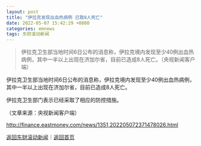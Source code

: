 ```yaml
---
layout: post
title: "伊拉克发现出血热病例 已致8人死亡"
date: 2022-05-07 15:42:29 +0800
categories: emnews
tags: 东财滚动新闻
---
```

> 伊拉克卫生部当地时间6日公布的消息称，伊拉克境内发现至少40例出血热病例，其中一半以上出现在济加尔省，目前已造成8人死亡。（央视新闻客户端）

<p>伊拉克卫生部当地时间6日公布的消息称，伊拉克境内发现至少40例出血热病例，其中一半以上出现在济加尔省，目前已造成8人死亡。</p>
 <p>伊拉克卫生部门表示已经采取了相应的防控措施。</p><p class="em_media">（文章来源：央视新闻客户端）</p>

<http://finance.eastmoney.com/news/1351,202205072371478026.html>

[返回东财滚动新闻](//finews.withounder.com/emnews/)｜[返回首页](//finews.withounder.com/)